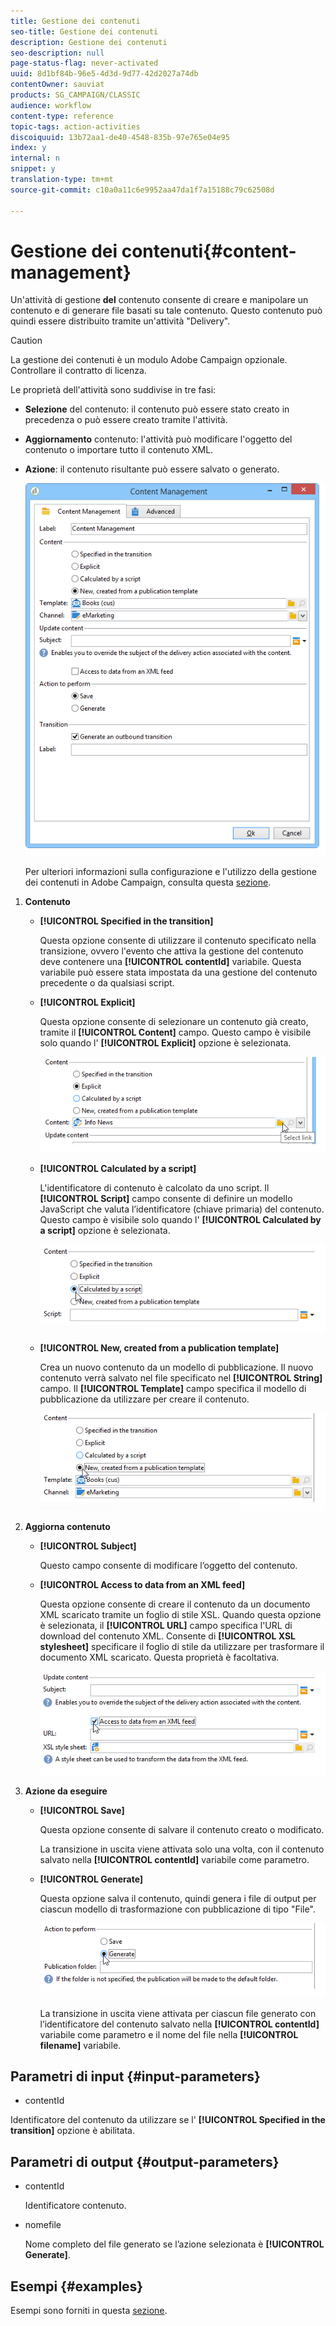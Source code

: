 ```yaml
---
title: Gestione dei contenuti
seo-title: Gestione dei contenuti
description: Gestione dei contenuti
seo-description: null
page-status-flag: never-activated
uuid: 8d1bf84b-96e5-4d3d-9d77-42d2027a74db
contentOwner: sauviat
products: SG_CAMPAIGN/CLASSIC
audience: workflow
content-type: reference
topic-tags: action-activities
discoiquuid: 13b72aa1-de40-4548-835b-97e765e04e95
index: y
internal: n
snippet: y
translation-type: tm+mt
source-git-commit: c10a0a11c6e9952aa47da1f7a15188c79c62508d

---
```



# Gestione dei contenuti{#content-management}

Un&#39;attività di gestione **del** contenuto consente di creare e manipolare un contenuto e di generare file basati su tale contenuto. Questo contenuto può quindi essere distribuito tramite un&#39;attività &quot;Delivery&quot;.

>[!CAUTION]
>
>La gestione dei contenuti è un modulo Adobe Campaign opzionale. Controllare il contratto di licenza.

Le proprietà dell&#39;attività sono suddivise in tre fasi:

* **Selezione** del contenuto: il contenuto può essere stato creato in precedenza o può essere creato tramite l&#39;attività.
* **Aggiornamento** contenuto: l&#39;attività può modificare l&#39;oggetto del contenuto o importare tutto il contenuto XML.
* **Azione**: il contenuto risultante può essere salvato o generato.

   ![](assets/content_mgmt_edit.png)

   Per ulteriori informazioni sulla configurazione e l&#39;utilizzo della gestione dei contenuti in Adobe Campaign, consulta questa [sezione](../../delivery/using/about-content-management.md).

1. **Contenuto**

   * **[!UICONTROL Specified in the transition]**

      Questa opzione consente di utilizzare il contenuto specificato nella transizione, ovvero l&#39;evento che attiva la gestione del contenuto deve contenere una **[!UICONTROL contentId]** variabile. Questa variabile può essere stata impostata da una gestione del contenuto precedente o da qualsiasi script.

   * **[!UICONTROL Explicit]**

      Questa opzione consente di selezionare un contenuto già creato, tramite il **[!UICONTROL Content]** campo. Questo campo è visibile solo quando l&#39; **[!UICONTROL Explicit]** opzione è selezionata.

      ![](assets/content_mgmt_explicit.png)

   * **[!UICONTROL Calculated by a script]**

      L&#39;identificatore di contenuto è calcolato da uno script. Il **[!UICONTROL Script]** campo consente di definire un modello JavaScript che valuta l’identificatore (chiave primaria) del contenuto. Questo campo è visibile solo quando l&#39; **[!UICONTROL Calculated by a script]** opzione è selezionata.

      ![](assets/content_mgmt_script.png)

   * **[!UICONTROL New, created from a publication template]**

      Crea un nuovo contenuto da un modello di pubblicazione. Il nuovo contenuto verrà salvato nel file specificato nel **[!UICONTROL String]** campo. Il **[!UICONTROL Template]** campo specifica il modello di pubblicazione da utilizzare per creare il contenuto.

      ![](assets/content_mgmt_new.png)

1. **Aggiorna contenuto**

   * **[!UICONTROL Subject]**

      Questo campo consente di modificare l’oggetto del contenuto.

   * **[!UICONTROL Access to data from an XML feed]**

      Questa opzione consente di creare il contenuto da un documento XML scaricato tramite un foglio di stile XSL. Quando questa opzione è selezionata, il **[!UICONTROL URL]** campo specifica l&#39;URL di download del contenuto XML. Consente di **[!UICONTROL XSL stylesheet]** specificare il foglio di stile da utilizzare per trasformare il documento XML scaricato. Questa proprietà è facoltativa.

      ![](assets/content_mgmt_xmlcontent.png)

1. **Azione da eseguire**

   * **[!UICONTROL Save]**

      Questa opzione consente di salvare il contenuto creato o modificato.

      La transizione in uscita viene attivata solo una volta, con il contenuto salvato nella **[!UICONTROL contentId]** variabile come parametro.

   * **[!UICONTROL Generate]**

      Questa opzione salva il contenuto, quindi genera i file di output per ciascun modello di trasformazione con pubblicazione di tipo &quot;File&quot;.

      ![](assets/content_mgmt_generate.png)

      La transizione in uscita viene attivata per ciascun file generato con l’identificatore del contenuto salvato nella **[!UICONTROL contentId]** variabile come parametro e il nome del file nella **[!UICONTROL filename]** variabile.

## Parametri di input {#input-parameters}

* contentId

Identificatore del contenuto da utilizzare se l&#39; **[!UICONTROL Specified in the transition]** opzione è abilitata.

## Parametri di output {#output-parameters}

* contentId

   Identificatore contenuto.

* nomefile

   Nome completo del file generato se l’azione selezionata è **[!UICONTROL Generate]**.

## Esempi {#examples}

Esempi sono forniti in questa [sezione](../../delivery/using/automating-via-workflows.md#examples).
